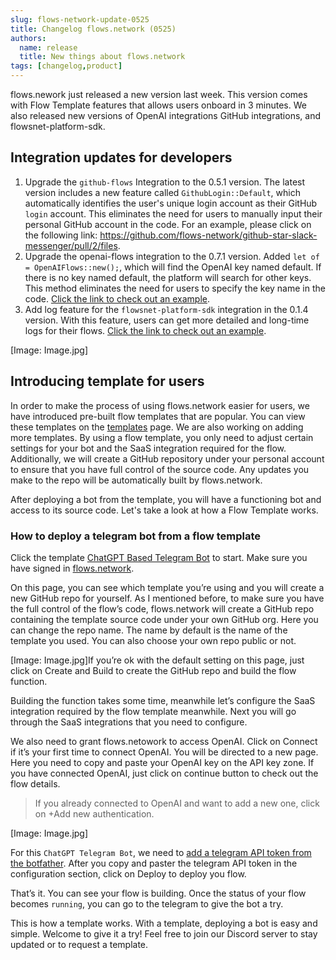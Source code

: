 ```yaml
---
slug: flows-network-update-0525
title: Changelog flows.network (0525)
authors:
  name: release
  title: New things about flows.network
tags: [changelog,product]
---
```


flows.nework just released a new version last week. This version comes with Flow Template features that allows users onboard in 3 minutes. We also released new versions of OpenAI integrations GitHub integrations, and flowsnet-platform-sdk.

## Integration updates for developers

1. Upgrade the `github-flows` Integration to the 0.5.1 version. The latest version includes a new feature called `GithubLogin::Default`, which automatically identifies the user's unique login account as their GitHub `login` account. This eliminates the need for users to manually input their personal GitHub account in the code. For an example, please click on the following link: https://github.com/flows-network/github-star-slack-messenger/pull/2/files.
2. Upgrade the openai-flows integration to the 0.7.1 version. Added  `let of = OpenAIFlows::new();`, which will find the OpenAI key named default.  If there is no key named default, the platform will search for other keys. This method eliminates the need for users to specify the key name in the code.  [Click the link to check out an example](https://github.com/flows-network/github-pr-summary/blob/main/src/github-pr-summary.rs#L165).
3. Add log feature for the `flowsnet-platform-sdk` integration in the 0.1.4 version. With this feature, users can get more detailed and long-time logs for their flows. [Click the link to check out an example](https://github.com/DarumaDocker/github-func-test/blob/text-detection-lambda/src/lib.rs#L7).

[Image: Image.jpg]



## Introducing template  for users

In order to make the process of using flows.network easier for users, we have introduced pre-built flow templates that are popular. You can view these templates on the [templates](https://flows.network/templates) page. We are also working on adding more templates. 
By using a flow template, you only need to adjust certain settings for your bot and the SaaS integration required for the flow. Additionally, we will create a GitHub repository under your personal account to ensure that you have full control of the source code. Any updates you make to the repo will be automatically built by flows.network. 

After deploying a bot from the template, you will have a functioning bot and access to its source code. Let's take a look at how a Flow Template works.


### How to deploy a telegram bot from a flow template

Click the template [ChatGPT Based Telegram Bot](https://flows.network/flow/createByTemplate/telegram-chatgpt-bot) to start. Make sure you have signed in [flows.network](https://flows.network/).

On this page, you can see which template you’re using and you will create a new GitHub repo for yourself.  As I mentioned before, to make sure you have the full control of the flow’s code, flows.network will create a GitHub repo containing the template source code under your own GitHub org. Here you can change the repo name. The name by default is the name of the template you used. You can also choose your own repo public or not.

[Image: Image.jpg]If you’re ok with the default setting on this page, just click on Create and Build to create the GitHub repo and build the flow function.

Building the function takes some time, meanwhile let’s configure the SaaS integration required by the flow template meanwhile. Next you will go through the SaaS integrations that you need to configure.


We also need to grant flows.netowork to access OpenAI. Click on Connect if it’s your first time to connect OpenAI.  You will be directed to a new page. Here you need to copy and paste your OpenAI key on the API key zone. If you have connected OpenAI, just click on continue button to check out the flow details.


>If you already connected to OpenAI  and want to add a new one, click on +Add new authentication.


[Image: Image.jpg]

 For this `ChatGPT Telegram Bot`, we need to [add a telegram API token from the botfather](https://flows.network/blog/how-to-get-a-telegram-bot-token). After you copy and paster the telegram API token in the configuration section, click on Deploy to deploy you flow.

That’s it. You can see your flow is building. Once the status of your flow becomes `running`, you can go to the telegram to give the bot a try.

This is how a template works. With a template, deploying a bot is easy and  simple. Welcome to give it a try! Feel free to join our Discord server to stay updated or to request a template.
